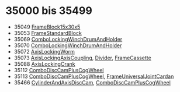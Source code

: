 # 35000 bis 35499
- 35049 [FrameBlock15x30x5](Elements/FrameBlock15x30x5.md)
- 35053 [FrameStandardBlock](Elements/FrameStandardBlock.md)
- 35069 [ComboLockingWinchDrumAndHolder](Elements/ComboLockingWinchDrumAndHolder.md)
- 35070 [ComboLockingWinchDrumAndHolder](Elements/ComboLockingWinchDrumAndHolder.md)
- 35072 [AxisLockingWorm](Elements/AxisLockingWorm.md)
- 35073 [AxisLockingAxisCoupling](Elements/AxisLockingAxisCoupling.md), [Divider](ModelBase/Divider.md), [FrameCassette](Elements/FrameCassette.md)
- 35088 [AxisLockingCrank](Elements/AxisLockingCrank.md)
- 35112 [ComboDiscCamPlusCogWheel](Elements/ComboDiscCamPlusCogWheel.md)
- 35113 [ComboDiscCamPlusCogWheel](Elements/ComboDiscCamPlusCogWheel.md), [FrameUniversalJointCardan](Elements/FrameUniversalJointCardan.md)
- 35466 [CylinderAndAxisDiscCam](Elements/CylinderAndAxisDiscCam.md), [ComboDiscCamPlusCogWheel](Elements/ComboDiscCamPlusCogWheel.md)
